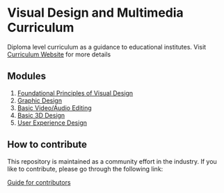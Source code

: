 # Visual Design and Multimedia Curriculum

Diploma level curriculum as a guidance to educational institutes. Visit [Curriculum Website](https://slasscom.github.io/slasscom-visual-design-and-multimedia-curriculum) for more details


## Modules

1. [Foundational Principles of Visual Design](./foundational-principles-of-visual-design/foundational-principles-of-visual-design-module.md)
2. [Graphic Design](./graphic-design/graphic-design-module.md)
3. [Basic Video/Audio Editing](./basic-video-audio-editing/basic-video-audio-editing-module.md)
4. [Basic 3D Design](./basic-3d-design/basic-3D-design-module.md)
5. [User Experience Design](./user-experience-design/user-experience-design-module.md)


## How to contribute

This repository is maintained as a community effort in the industry. If you like to contribute, please go through the following link:

[Guide for contributors](./CONTRIBUTE.md)
